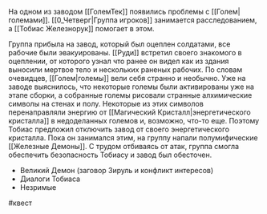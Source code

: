 На одном из заводом [[ГолемТек]] появились проблемы с [[Голем|големами]]. 
[[0_Четверг|Группа игроков]] занимается расследованием, а [[Тобиас Железнорук]] помогает в этом.

Группа прибыла на завод, который был оцеплен солдатами, все рабочие были эвакуированы. [[Руди]] встретил своего знакомого в оцеплении, от которого узнал что ранее он видел как из здания выносили мертвое тело и нескольких раненых рабочих. 
По словам очевидцев, [[Голем|големы]] вели себя странно и необычно. 
Уже на заводе выяснилось, что некоторые големы были активированы уже на этапе сборки, а собранные големы рисовали странные алхимические символы на стенах и полу. 
Некоторые из этих символов перенаправляли энергию от [[Магический Кристалл|энергетического кристалла]] в недоделанных големов и, возможно, что-то еще. Поэтому Тобиас предложил отключить завод от своего энергетического кристалла. Пока он занимался этим, на группу напали полумифические [[Железные Демоны]]. С трудом отбиваясь от атак, группа смогла обеспечить безопасность Тобиасу и завод был обесточен.

- Великий Демон (заговор Зируль и конфликт интересов)
- Диалоги Тобиаса
- Незримые



#квест 
